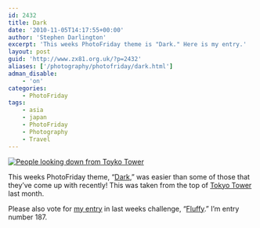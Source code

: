 ```yaml
---
id: 2432
title: Dark
date: '2010-11-05T14:17:55+00:00'
author: 'Stephen Darlington'
excerpt: 'This weeks PhotoFriday theme is "Dark." Here is my entry.'
layout: post
guid: 'http://www.zx81.org.uk/?p=2432'
aliases: ['/photography/photofriday/dark.html']
adman_disable:
    - 'on'
categories:
    - PhotoFriday
tags:
    - asia
    - japan
    - PhotoFriday
    - Photography
    - Travel
---
```


[![People looking down from Toyko Tower](https://i0.wp.com/farm5.staticflickr.com/4086/5094339270_4003f780b1.jpg?resize=500%2C333)](http://www.flickr.com/photos/stephendarlington/5094339270/ "People looking down from Toyko Tower by stephendarlington, on Flickr")

This weeks PhotoFriday theme, “[Dark](http://www.photofriday.com/archives/challenge/001030.php),” was easier than some of those that they’ve come up with recently! This was taken from the top of [Tokyo Tower](/travel/japan-tokyo.html) last month.

Please also vote for [my entry](/photography/photofriday/fluffy.html) in last weeks challenge, “[Fluffy](http://www.photofriday.com/linkviewer.php?id=1028).” I’m entry number 187.